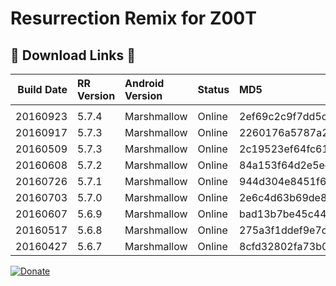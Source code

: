 # Resurrection Remix for Z00T

## &#x1F534; Download Links &#x1F534;

|Build Date|RR Version|Android Version|Status|MD5|Download Link
|----:|:-----|:-----|:-----|:-----|:-----|
| |
|20160923|5.7.4|Marshmallow|Online|2ef69c2c9f7dd5cae7788f60908ce5af|[Download](https://basketbuild.com/filedl/devs?dev=Fabb2303&dl=Fabb2303/ResurrectionRemix/Z00T/ResurrectionRemix-M-v5.7.4-20160923-Z00T.zip)
|20160917|5.7.3|Marshmallow|Online|2260176a5787a2533ec7f6401bb02780|[Download](https://basketbuild.com/filedl/devs?dev=Fabb2303&dl=Fabb2303/ResurrectionRemix/Z00T/ResurrectionRemix-M-v5.7.3-20160917-Z00T.zip)
|20160509|5.7.3|Marshmallow|Online|2c19523ef64fc61eebc6fec2fc092029|[Download](https://basketbuild.com/filedl/devs?dev=Fabb2303&dl=Fabb2303/ResurrectionRemix/Z00T/ResurrectionRemix-M-v5.7.3-20160905-Z00T.zip)
|20160608|5.7.2|Marshmallow|Online|84a153f64d2e5ec15024eacf23825939|[Download](https://basketbuild.com/filedl/devs?dev=Fabb2303&dl=Fabb2303/ResurrectionRemix/Z00T/ResurrectionRemix-M-v5.7.2-20160806-Z00T.zip)
|20160726|5.7.1|Marshmallow|Online|944d304e8451f68c726ca4127a2bfda3|[Download](https://basketbuild.com/filedl/devs?dev=Fabb2303&dl=Fabb2303/ResurrectionRemix/Z00T/ResurrectionRemix-M-v5.7.1-20160726-Z00T.zip)
|20160703|5.7.0|Marshmallow|Online|2e6c4d63b69de87fb60b0c537b16a2fe|[Download](https://basketbuild.com/filedl/devs?dev=Fabb2303&dl=Fabb2303/ResurrectionRemix/Z00T/ResurrectionRemix-M-v5.7.0-20160703-Z00T.zip)
|20160607|5.6.9|Marshmallow|Online|bad13b7be45c4451858eb360d8342ea0|[Download](https://basketbuild.com/filedl/devs?dev=Fabb2303&dl=Fabb2303/ResurrectionRemix/Z00T/ResurrectionRemix-M-v5.6.9-20160607-Z00T.zip)
|20160517|5.6.8|Marshmallow|Online|275a3f1ddef9e7cfc3700dd16deaa1ce|[Download](https://basketbuild.com/filedl/devs?dev=Fabb2303&dl=Fabb2303/ResurrectionRemix/Z00T/ResurrectionRemix-M-v5.6.8-20160517-Z00T.zip)
|20160427|5.6.7|Marshmallow|Online|8cfd32802fa73b0838a57d8709641aa5|[Download](https://basketbuild.com/filedl/devs?dev=Fabb2303&dl=Fabb2303/ResurrectionRemix/Z00T/ResurrectionRemix-M-v5.6.7-20160427-Z00T.zip)
[![Donate](https://img.shields.io/badge/donate-on%20paypal-009cde.svg?maxAge=86400)](https://goo.gl/DS0iqC)

